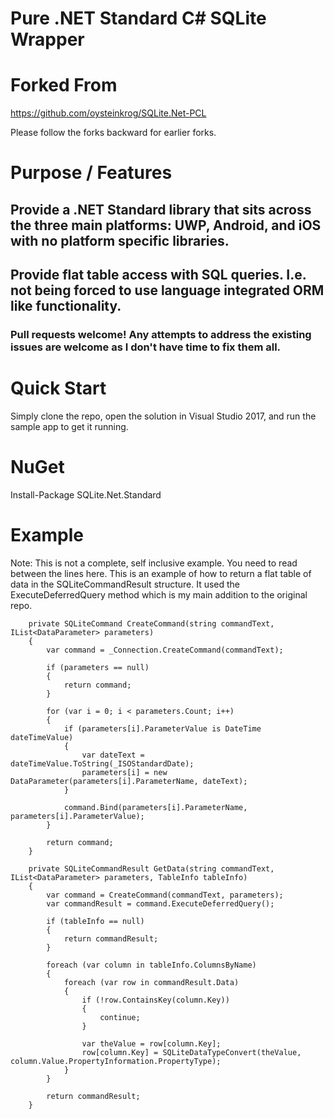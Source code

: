 # Pure .NET Standard C# SQLite Wrapper 

# Forked From

https://github.com/oysteinkrog/SQLite.Net-PCL

Please follow the forks backward for earlier forks.

# Purpose / Features

## Provide a .NET Standard library that sits across the three main platforms: UWP, Android, and iOS with no platform specific libraries.

## Provide flat table access with SQL queries. I.e. not being forced to use language integrated ORM like functionality. 

### Pull requests welcome! Any attempts to address the existing issues are welcome as I don't have time to fix them all.

# Quick Start
Simply clone the repo, open the solution in Visual Studio 2017, and run the sample app to get it running.

# NuGet

Install-Package SQLite.Net.Standard 

# Example

Note: This is not a complete, self inclusive example. You need to read between the lines here. This is an example of how to return a flat table of data in the SQLiteCommandResult structure. It used the ExecuteDeferredQuery method which is my main addition to the original repo.

        private SQLiteCommand CreateCommand(string commandText, IList<DataParameter> parameters)
        {
            var command = _Connection.CreateCommand(commandText);

            if (parameters == null)
            {
                return command;
            }

            for (var i = 0; i < parameters.Count; i++)
            {
                if (parameters[i].ParameterValue is DateTime dateTimeValue)
                {
                    var dateText = dateTimeValue.ToString(_ISOStandardDate);
                    parameters[i] = new DataParameter(parameters[i].ParameterName, dateText);
                }

                command.Bind(parameters[i].ParameterName, parameters[i].ParameterValue);
            }

            return command;
        }

        private SQLiteCommandResult GetData(string commandText, IList<DataParameter> parameters, TableInfo tableInfo)
        {
            var command = CreateCommand(commandText, parameters);
            var commandResult = command.ExecuteDeferredQuery();

            if (tableInfo == null)
            {
                return commandResult;
            }

            foreach (var column in tableInfo.ColumnsByName)
            {
                foreach (var row in commandResult.Data)
                {
                    if (!row.ContainsKey(column.Key))
                    {
                        continue;
                    }

                    var theValue = row[column.Key];
                    row[column.Key] = SQLiteDataTypeConvert(theValue, column.Value.PropertyInformation.PropertyType);
                }
            }

            return commandResult;
        }
